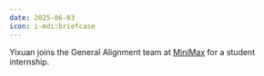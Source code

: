 ```yaml
---
date: 2025-06-03
icon: i-mdi:briefcase
---
```


Yixuan joins the General Alignment team at [MiniMax](https://www.minimax.io/) for a student internship.